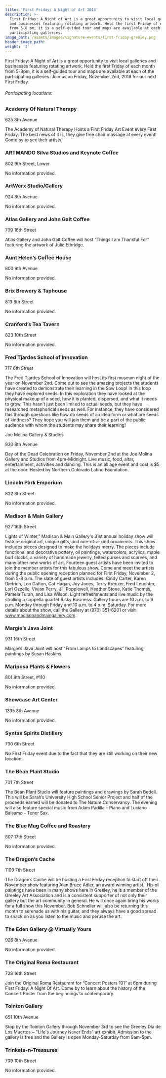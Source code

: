 ```yaml
---
title: 'First Friday: A Night of Art 2018'
description: >-
  First Friday: A Night of Art is a great opportunity to visit local galleries
  and businesses featuring rotating artwork. Held the first Friday of each month
  from 5-8 pm, it is a self-guided tour and maps are available at each of the
  participating galleries.
image_path: /assets/images/signature-events/first-friday-greeley.png
header_image_path:
weight: '3'
---
```


First Friday: A Night of Art is a great opportunity to visit local galleries and businesses featuring rotating artwork. Held the first Friday of each month from 5-8pm, it is a self-guided tour and maps are available at each of the participating galleries. Join us on Friday, November 2nd, 2018 for our next First Friday.

###### *Participating locations:*

### Academy Of Natural Therapy

625 8th Avenue

The Academy of Natural Therapy Hosts a First Friday Art Event every First Friday. The best news of it is, they give free chair massage at every event! Come by to see their artists!

### ARTMANDO Silva Studios and Keynote Coffee

802 9th Street, Lower

No information provided.

### ArtWerx Studio/Gallery

924 8th Avenue

No information provided.

### Atlas Gallery and John Galt Coffee

709 16th Street

Atlas Gallery and John Galt Coffee will host “Things I am Thankful For” featuring the artwork of Julie Ethridge.

### Aunt Helen’s Coffee House

800 8th Avenue

No information provided.

### Brix Brewery & Taphouse

813 8th Street

No information provided.

### Cranford’s Tea Tavern

823 10th Street

No information provided.

### Fred Tjardes School of Innovation

717 6th Street

The Fred Tjardes School of Innovation will host its first museum night of the year on November 2nd. Come out to see the amazing projects the students have created to demonstrate their learning in the Sow Loop! In this loop they have explored seeds. In this exploration they have looked at the physical makeup of a seed, how it is planted, dispersed, and what it needs to grow. This hasn't just been limited to actual seeds, but they have researched metaphorical seeds as well. For instance, they have considered this through questions like how do seeds of an idea form or what are seeds of kindness? They hope you will join them and be a part of the public audience with whom the students may share their learning!

Joe Molina Gallery & Studios

930 8th Avenue

Day of the Dead Celebration on Friday, November 2nd at the Joe Molina Gallery and Studios from 4pm-Midnight. Live music, food, altar, entertainment, activities and dancing. This is an all age event and cost is $5 at the door. Hosted by Northern Colorado Latino Foundation.

### Lincoln Park Emporium

822 8th Street

No information provided.

### Madison & Main Gallery

927 16th Street

Lights of Winter," Madison & Main Gallery's 31st annual holiday show will feature original art, unique gifts, and one-of-a-kind ornaments. This show includes pieces designed to make the holidays merry. The pieces include functional and decorative pottery, oil paintings, watercolors, acrylics, maple burl clocks, a variety of handmade jewelry, felted purses and scarves, and many other new works of art. Fourteen guest artists have been invited to join the member artists for this fabulous show. Come and meet the artists during the public opening reception planned for First Friday, November 2, from 5-8 p.m. The slate of guest artists includes: Cindy Carter, Karen Dietrich, Lon Gatton, Cat Hagan, Joy Jones, Terry Kreuzer, Fred Leuchter, Lori Ozzello, Vivian Perry, Jill Popplewell, Heather Stone, Katie Thomas, Pamela Turan, and Lisa Wilson. Light refreshments and live music by the strolling a cappella quartet Risky Business. Gallery hours are 10 a.m. to 6 p.m. Monday through Friday and 10 a.m. to 4 p.m. Saturday. For more details about the show, call the Gallery at (970) 351-6201 or visit www.madisonandmaingallery.com.

### Margie’s Java Joint

931 16th Street

Margie’s Java Joint will host "From Lamps to Landscapes" featuring paintings by Susan Haskins.

### Mariposa Plants & Flowers

801 8th Street, #110

No information provided.

### Showcase Art Center

1335 8th Avenue

No information provided.

### Syntax Spirits Distillery

700 6th Street

No First Friday event due to the fact that they are still working on their new location.

### The Bean Plant Studio

701 7th Street

The Bean Plant Studio will feature paintings and drawings by Sarah Bedell. This will be Sarah’s University High School Senior Project and half of the proceeds earned will be donated to The Nature Conservancy. The evening will also feature special music from Adam Padilla – Piano and Luciano Balsamo – Tenor Sax.

### The Blue Mug Coffee and Roastery

807 17th Street

No information provided.

### The Dragon’s Cache

1109 7th Street

The Dragon’s Cache will be hosting a First Friday reception to start off their November show featuring Alan Bruce Adler, an award winning artist.&nbsp; His oil paintings have been in many shows here in Greeley, he is a member of the Greeley Art Association and is a consistent supporter of not only their gallery but the art community in general. He will once again bring his works for a full show this November. Bob Schneller will also be returning this month to serenade us with his guitar, and they always have a good spread to snack on as you listen to the music and peruse the art.

### The Eden Gallery @ Virtually Yours

926 8th Avenue

No information provided.

### The Original Roma Restaurant

728 16th Street

Join the Original Roma Restaurant for “Concert Posters 101” at 6pm during First Friday: A Night Of Art. Come by to learn about the history of the Concert Poster from the beginnings to contemporary.

### Tointon Gallery

651 10th Avenue

Stop by the Tointon Gallery through November 3rd to see the Greeley D&iacute;a de Los Muertos ~ "Life's Journey Never Ends" art exhibit. Admission to the gallery is free and the Gallery is open Monday-Saturday from 9am-5pm.

### Trinkets-n-Treasures

709 10th Street

No information provided.
